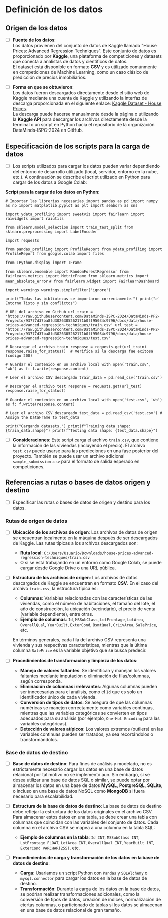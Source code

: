 # Definición de los datos

## Origen de los datos

- [ ] **Fuente de los datos**:  
  Los datos provienen del conjunto de datos de Kaggle llamado "House Prices: Advanced Regression Techniques". Este conjunto de datos es proporcionado por **Kaggle**, una plataforma de competiciones y datasets que conecta a analistas de datos y científicos de datos.  
  El dataset está disponible en formato **CSV** y es utilizado comúnmente en competiciones de Machine Learning, como un caso clásico de predicción de precios inmobiliarios.

- [ ] **Forma en que se obtuvieron**:  
  Los datos fueron descargados directamente desde el sitio web de Kaggle mediante una cuenta de Kaggle y utilizando la interfaz de descarga proporcionada en el siguiente enlace:
  [Kaggle Dataset - House Prices](https://www.kaggle.com/competitions/house-prices-advanced-regression-techniques/data).  
  La descarga puede hacerse manualmente desde la página o utilizando la **Kaggle API** para descargar los archivos directamente desde la terminal o un script en Python hacia el repositorio de la organización DataMinds-ISPC-2024 en GitHub. 

## Especificación de los scripts para la carga de datos

- [ ] Los scripts utilizados para cargar los datos pueden variar dependiendo del entorno de desarrollo utilizado (local, servidor, entorno en la nube, etc.). A continuación se describe el script utilizado en Python para cargar de los datos a Google Colab:

**Script para la cargar de los datos en Python**:

`# Importar las librerías necesarias
import pandas as pd
import numpy as np
import matplotlib.pyplot as plt
import seaborn as sns`

`import ydata_profiling
import sweetviz
import fairlearn
import raiwidgets
import raiutils`

`from sklearn.model_selection import train_test_split
from sklearn.preprocessing import LabelEncoder`

`import requests`

`from pandas_profiling import ProfileReport
from ydata_profiling import ProfileReport
from google.colab import files`

`from IPython.display import IFrame`

`from sklearn.ensemble import RandomForestRegressor
from fairlearn.metrics import MetricFrame
from sklearn.metrics import mean_absolute_error`
`# from fairlearn.widget import FairlearnDashboard`

`import warnings
warnings.simplefilter('ignore')`

`print("Todas las bibliotecas se importaron correctamente.")
print("✅ Entorno listo y sin conflictos")`


`# URL del archivo en GitHub
url_train = 'https://raw.githubusercontent.com/DataMinds-ISPC-2024/DataMinds-PP2-Proyecto/93777d37ba8fd3026305262171b0ff95034c9796/docs/data/house-prices-advanced-regression-techniques/train.csv'
url_test = 'https://raw.githubusercontent.com/DataMinds-ISPC-2024/DataMinds-PP2-Proyecto/93777d37ba8fd3026305262171b0ff95034c9796/docs/data/house-prices-advanced-regression-techniques/test.csv'`

`# Descargar el archivo train
response = requests.get(url_train)
response.raise_for_status()  # Verifica si la descarga fue exitosa (código 200)`

`# Guardar el contenido en un archivo local
with open('train.csv', 'wb') as f:
    f.write(response.content)`

`# Leer el archivo CSV descargado
train_data = pd.read_csv('train.csv')`

`# Descargar el archivo test
response = requests.get(url_test)
response.raise_for_status()`

`# Guardar el contenido en un archivo local
with open('test.csv', 'wb') as f:
    f.write(response.content)`

`# Leer el archivo CSV descargado
test_data = pd.read_csv('test.csv') # Assign the DataFrame to test_data`

`print("Cargando datasets.")
print(f"Training data shape: {train_data.shape}")
print(f"Testing data shape: {test_data.shape}")`


- [ ] **Consideraciones**: Este script carga el archivo `train.csv`, que contiene la información de las viviendas (incluyendo el precio). El archivo `test.csv` puede usarse para las predicciones en una fase posterior del proyecto. También se puede usar un archivo adicional `sample_submission.csv` para el formato de salida esperado en competiciones. 

## Referencias a rutas o bases de datos origen y destino

- [ ] Especificar las rutas o bases de datos de origen y destino para los datos.

### Rutas de origen de datos

- [ ] **Ubicación de los archivos de origen**:
  Los archivos de datos de origen se encuentran localmente en la máquina después de ser descargados de Kaggle. Las rutas típicas a los archivos descargados son:
  - **Ruta local**: `C:/Users/Usuario/Downloads/house-prices-advanced-regression-techniques/train.csv`
  - O si se está trabajando en un entorno como Google Colab, se puede cargar desde Google Drive o una URL pública.
    
- [ ] **Estructura de los archivos de origen**:
  Los archivos de datos descargados de Kaggle se encuentran en formato **CSV**. En el caso del archivo `train.csv`, la estructura típica es:
  - **Columnas**: Variables relacionadas con las características de las viviendas, como el número de habitaciones, el tamaño del lote, el año de construcción, la ubicación (vecindario), el precio de venta (variable dependiente), entre otras.
  - **Ejemplo de columnas**: `Id`, `MSSubClass`, `LotFrontage`, `LotArea`, `OverallQual`, `YearBuilt`, `ExterCond`, `BsmtQual`, `GrLivArea`, `SalePrice`, etc.
  
  En términos generales, cada fila del archivo CSV representa una vivienda y sus respectivas características, mientras que la última columna `SalePrice` es la variable objetivo que se busca predecir.

- [ ] **Procedimientos de transformación y limpieza de los datos**:
  - **Manejo de valores faltantes**: Se identifican y manejan los valores faltantes mediante imputación o eliminación de filas/columnas, según corresponda.
  - **Eliminación de columnas irrelevantes**: Algunas columnas pueden ser innecesarias para el análisis, como el `Id` que es solo un identificador único de cada vivienda.
  - **Conversión de tipos de datos**: Se asegura de que las columnas numéricas se manejen correctamente como variables continuas, mientras que las variables categóricas se convierten en tipos adecuados para su análisis (por ejemplo, `One-Hot Encoding` para las variables categóricas).
  - **Detección de valores atípicos**: Los valores extremos (outliers) en las variables continuas pueden ser tratados, ya sea recortándolos o transformándolos.

### Base de datos de destino

- [ ] **Base de datos de destino**:
  Para fines de análisis y modelado, no es estrictamente necesario cargar los datos en una base de datos relacional por tal motivo no se implementó aun. Sin embargo, si se desea utilizar una base de datos SQL o similar, se puede optar por almacenar los datos en una base de datos **MySQL**, **PostgreSQL**, **SQLite**, o incluso en una base de datos NoSQL como **MongoDB** si fuera necesario para escalabilidad.

- [ ] **Estructura de la base de datos de destino**:
  La base de datos de destino debe reflejar la estructura de los datos originales en el archivo CSV. Para almacenar estos datos en una tabla, se debe crear una tabla con columnas que coincidan con las variables del conjunto de datos. Cada columna en el archivo CSV se mapea a una columna en la tabla SQL:
  - **Ejemplo de columnas en la tabla**: `Id INT`, `MSSubClass INT`, `LotFrontage FLOAT`, `LotArea INT`, `OverallQual INT`, `YearBuilt INT`, `ExterCond VARCHAR(255)`, etc.
      
- [ ] **Procedimientos de carga y transformación de los datos en la base de datos de destino**:
  - **Carga**: Usariamos un script Python con `Pandas` y `SQLAlchemy` o `mysql.connector` para cargar los datos en la base de datos de destino.
  - **Transformación**: Durante la carga de los datos en la base de datos, se podrían realizar transformaciones adicionales, como la conversión de tipos de datos, creación de índices, normalización de ciertas columnas, o particionado de tablas si los datos se almacenan en una base de datos relacional de gran tamaño.
